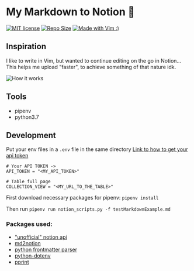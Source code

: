 # My Markdown to Notion 📝 

[![MIT license](http://img.shields.io/badge/license-MIT-brightgreen.svg)](http://opensource.org/licenses/MIT)
[![Repo Size](https://img.shields.io/github/repo-size/pineapplegiant/vim-to-notion)](https://img.shields.io/github/repo-size/pineapplegiant/vim-to-notion)
[![Made with Vim :)](https://img.shields.io/badge/madewith-vim%E2%9D%A4%EF%B8%8F-red)](https://img.shields.io/badge/madewith-vim%E2%9D%A4%EF%B8%8F-red)


## Inspiration

I like to write in Vim, but wanted to continue editing on the go in Notion... This helps me upload "faster", to achieve something of that nature idk.

![How it works](./vim-notion.gif)

## Tools
* pipenv
* python3.7

## Development
Put your env files in a `.env` file in the same directory
[Link to how to get your api token](https://medium.com/@jamiealexandre/introducing-notion-py-an-unofficial-python-api-wrapper-for-notion-so-603700f92369)
```
# Your API TOKEN -> 
API_TOKEN = "<MY_API_TOKEN>"

# Table full page
COLLECTION_VIEW = "<MY_URL_TO_THE_TABLE>"
```
First download necessary packages for pipenv:
`pipenv install`

Then run `pipenv run notion_scripts.py -f testMarkdownExample.md`


### Packages used:
* ["unofficial" notion api](https://github.com/jamalex/notion-py)
* [md2notion](https://github.com/Cobertos/md2notion)
* [python frontmatter parser](https://github.com/eyeseast/python-frontmatter)
* [python-dotenv](https://pypi.org/project/python-dotenv/)
* [pprint](https://docs.python.org/3/library/pprint.html)
